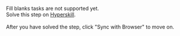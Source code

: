 Fill blanks tasks are not supported yet. <br>Solve this step on <a href="https://hyperskill.org/learn/step/32629">Hyperskill</a>. <br><br>After you have solved the step, click "Sync with Browser"  to move on.